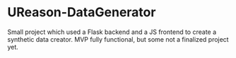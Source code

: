 # UReason-DataGenerator

Small project which used a Flask backend and a JS frontend to create a synthetic data creator. MVP fully functional, but some not a finalized project yet.
